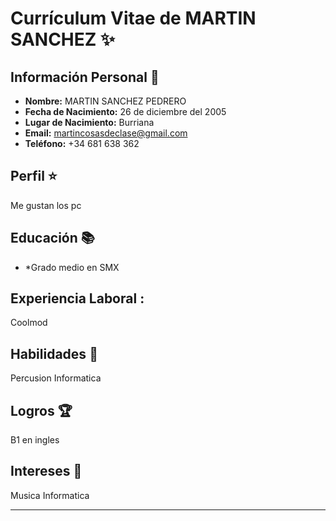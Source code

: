 # **Currículum Vitae de MARTIN SANCHEZ** :sparkles:

## **Información Personal** :mag_right:
- **Nombre:** MARTIN SANCHEZ PEDRERO
- **Fecha de Nacimiento:** 26 de diciembre del 2005
- **Lugar de Nacimiento:** Burriana
- **Email:** martincosasdeclase@gmail.com
- **Teléfono:** +34 681 638 362

## **Perfil** :star:
Me gustan los pc

## **Educación** :books:
- *Grado medio en SMX

## **Experiencia Laboral** :
Coolmod

## **Habilidades** :mage:
Percusion
Informatica
## **Logros** :trophy:
B1 en ingles

## **Intereses** :broom:
Musica
Informatica

---
